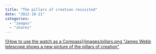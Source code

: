 ```yaml
---
title: "The pillars of creation revisited"
date: "2022-10-21"
categories:
  - "images"
  - "shares"
---
```


[![How to use the watch as a Compass](images/pillars.png "James Webb telescope shows a new picture of the pillars of creation"](https://www.nasa.gov/feature/goddard/2022/nasa-s-webb-takes-star-filled-portrait-of-pillars-of-creation)